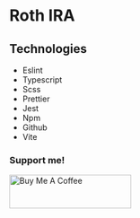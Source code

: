 # Roth IRA

## Technologies

- Eslint
- Typescript
- Scss
- Prettier
- Jest
- Npm
- Github
- Vite

### Support me!

<a href="https://www.buymeacoffee.com/cooperrunyE" target="_blank"><img src="https://cdn.buymeacoffee.com/buttons/v2/default-yellow.png" alt="Buy Me A Coffee" style="height: 60px !important;width: 217px !important;" ></a>
